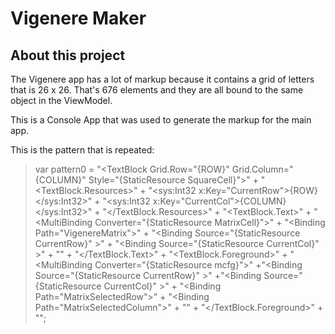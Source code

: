 # Vigenere Maker 

## About this project

The Vigenere app has a lot of markup because it contains a grid of letters that is 26 x 26.  That's 676 elements and they are all bound to the same object in the ViewModel. 

This is a Console App that was used to generate the markup for the main app. 

This is the pattern that is repeated: 

> var pattern0 = "<TextBlock Grid.Row=\"{ROW}\" Grid.Column=\"{COLUMN}\" Style=\"{StaticResource SquareCell}\">" + 
>                "<TextBlock.Resources>" +
>                    "<sys:Int32 x:Key=\"CurrentRow\">{ROW}</sys:Int32>" +
>                    "<sys:Int32 x:Key=\"CurrentCol\">{COLUMN}</sys:Int32>" + 
>                "</TextBlock.Resources>" + 
>                "<TextBlock.Text>" + 
>                    "<MultiBinding Converter=\"{StaticResource MatrixCell}\">" +
>                        "<Binding Path=\"VigenereMatrix\"></Binding>" +
>                        "<Binding Source=\"{StaticResource CurrentRow}\" ></Binding>" +
>                        "<Binding Source=\"{StaticResource CurrentCol}\" ></Binding>" +
>                   "</MultiBinding>"
>                + "</TextBlock.Text>"
>                + "<TextBlock.Foreground>"
>                    + "<MultiBinding Converter=\"{StaticResource mcfg}\">"
>                        +"<Binding Source=\"{StaticResource CurrentRow}\" ></Binding>"
>                        +"<Binding Source=\"{StaticResource CurrentCol}\" ></Binding>"
>                        + "<Binding Path=\"MatrixSelectedRow\"></Binding>"
>                        + "<Binding Path=\"MatrixSelectedColumn\"></Binding>"
>                    + "</MultiBinding>"
>                + "</TextBlock.Foreground>"
>            + "</TextBlock>";

